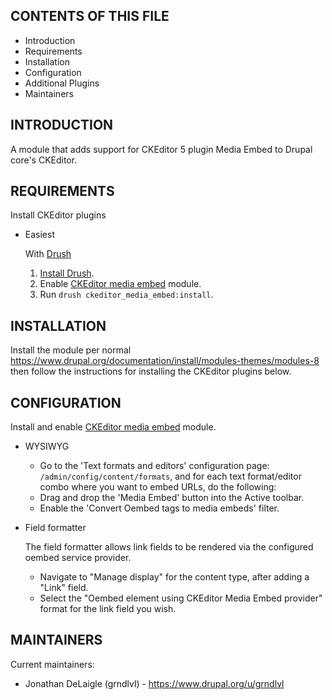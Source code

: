 CONTENTS OF THIS FILE
---------------------

 * Introduction
 * Requirements
 * Installation
 * Configuration
 * Additional Plugins
 * Maintainers


INTRODUCTION
------------

A module that adds support for CKEditor 5 plugin Media Embed
to Drupal core's CKEditor.


REQUIREMENTS
------------

Install CKEditor plugins

  * Easiest

    With [Drush](https://www.drush.org/)
    1. [Install Drush](https://www.drush.org/install).
    2. Enable [CKEditor media embed](https://www.drupal.org/project/ckeditor_media_embed) module.
    3. Run `drush ckeditor_media_embed:install`.

INSTALLATION
------------

Install the module per normal https://www.drupal.org/documentation/install/modules-themes/modules-8
then follow the instructions for installing the CKEditor plugins below.


CONFIGURATION
-------------

Install and enable [CKEditor media embed](https://www.drupal.org/project/ckeditor_media_embed) module.

  * WYSIWYG

    - Go to the 'Text formats and editors' configuration page:
      `/admin/config/content/formats`, and for each text format/editor combo
      where you want to embed URLs, do the following:
    - Drag and drop the 'Media Embed' button into the Active toolbar.
    - Enable the 'Convert Oembed tags to media embeds' filter.

  * Field formatter

    The field formatter allows link fields to be rendered via the configured
    oembed service provider.

    - Navigate to "Manage display" for the content type, after adding a "Link"
      field.
    - Select the "Oembed element using CKEditor Media Embed provider" format for
      the link field you wish.


MAINTAINERS
-----------

Current maintainers:
  * Jonathan DeLaigle (grndlvl) - https://www.drupal.org/u/grndlvl
